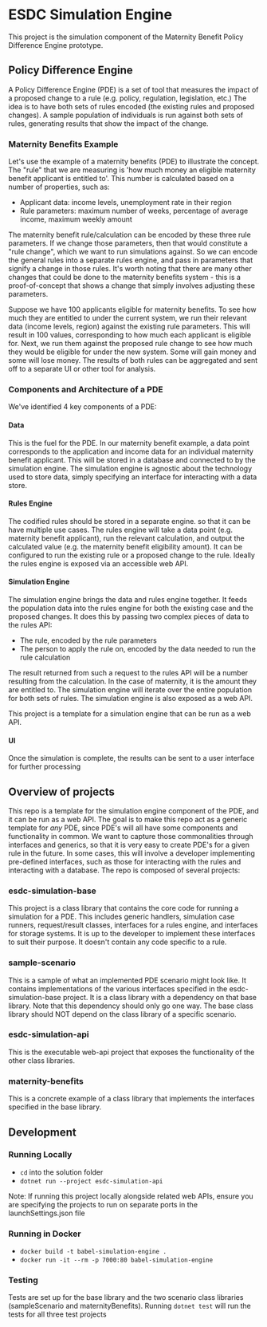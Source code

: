 # ESDC Simulation Engine

This project is the simulation component of the Maternity Benefit Policy Difference Engine prototype. 

## Policy Difference Engine

A Policy Difference Engine (PDE) is a set of tool that measures the impact of a proposed change to a rule (e.g. policy, regulation, legislation, etc.) The idea is to have both sets of rules encoded (the existing rules and proposed changes). A sample population of individuals is run against both sets of rules, generating results that show the impact of the change.

### Maternity Benefits Example

Let's use the example of a maternity benefits (PDE) to illustrate the concept. The "rule" that we are measuring is 'how much money an eligible maternity benefit applicant is entitled to'. This number is calculated based on a number of properties, such as:
- Applicant data: income levels, unemployment rate in their region
- Rule parameters: maximum number of weeks, percentage of average income, maximum weekly amount

The maternity benefit rule/calculation can be encoded by these three rule parameters. If we change those parameters, then that would constitute a "rule change", which we want to run simulations against. So we can encode the general rules into a separate rules engine, and pass in parameters that signify a change in those rules. It's worth noting that there are many other changes that could be done to the maternity benefits system - this is a proof-of-concept that shows a change that simply involves adjusting these parameters.

Suppose we have 100 applicants eligible for maternity benefits. To see how much they are entitled to under the current system, we run their relevant data (income levels, region) against the existing rule parameters. This will result in 100 values, corresponding to how much each applicant is eligible for. Next, we run them against the proposed rule change to see how much they would be eligible for under the new system. Some will gain money and some will lose money. The results of both rules can be aggregated and sent off to a separate UI or other tool for analysis. 

### Components and Architecture of a PDE

We've identified 4 key components of a PDE:

#### Data 
This is the fuel for the PDE. In our maternity benefit example, a data point corresponds to the application and income data for an individual maternity benefit applicant. This will be stored in a database and connected to by the simulation engine. The simulation engine is agnostic about the technology used to store data, simply specifying an interface for interacting with a data store.

#### Rules Engine
The codified rules should be stored in a separate engine. so that it can be have multiple use cases. The rules engine will take a data point (e.g. maternity benefit applicant), run the relevant calculation, and output the calculated value (e.g. the maternity benefit eligibility amount). It can be configured to run the existing rule or a proposed change to the rule. Ideally the rules engine is exposed via an accessible web API.

#### Simulation Engine
The simulation engine brings the data and rules engine together. It feeds the population data into the rules engine for both the existing case and the proposed changes. It does this by passing two complex pieces of data to the rules API:
- The rule, encoded by the rule parameters
- The person to apply the rule on, encoded by the data needed to run the rule calculation

The result returned from such a request to the rules API will be a number resulting from the calculation. In the case of maternity, it is the amount they are entitled to. The simulation engine will iterate over the entire population for both sets of rules. The simulation engine is also exposed as a web API. 

This project is a template for a simulation engine that can be run as a web API.

#### UI
Once the simulation is complete, the results can be sent to a user interface for further processing
 

## Overview of projects

This repo is a template for the simulation engine component of the PDE, and it can be run as a web API. The goal is to make this repo act as a generic template for *any* PDE, since PDE's will all have some components and functionality in common. We want to capture those commonalities through interfaces and generics, so that it is very easy to create PDE's for a given rule in the future. In some cases, this will involve a developer implementing pre-defined interfaces, such as those for interacting with the rules and interacting with a database. The repo is composed of several projects:

### esdc-simulation-base
This project is a class library that contains the core code for running a simulation for a PDE. This includes generic handlers, simulation case runners, request/result classes, interfaces for a rules engine, and interfaces for storage systems. It is up to the developer to implement these interfaces to suit their purpose. It doesn't contain any code specific to a rule.

### sample-scenario
This is a sample of what an implemented PDE scenario might look like. It contains implementations of the various interfaces specified in the esdc-simulation-base project. It is a class library with a dependency on that base library. Note that this dependency should only go one way. The base class library should NOT depend on the class library of a specific scenario.

### esdc-simulation-api
This is the executable web-api project that exposes the functionality of the other class libraries.

### maternity-benefits
This is a concrete example of a class library that implements the interfaces specified in the base library.

## Development

### Running Locally

- `cd` into the solution folder
- `dotnet run --project esdc-simulation-api`

Note: If running this project locally alongside related web APIs, ensure you are specifying the projects to run on separate ports in the launchSettings.json file

### Running in Docker

- `docker build -t babel-simulation-engine .`
- `docker run -it --rm -p 7000:80 babel-simulation-engine`

### Testing

Tests are set up for the base library and the two scenario class libraries (sampleScenario and maternityBenefits). Running `dotnet test` will run the tests for all three test projects


